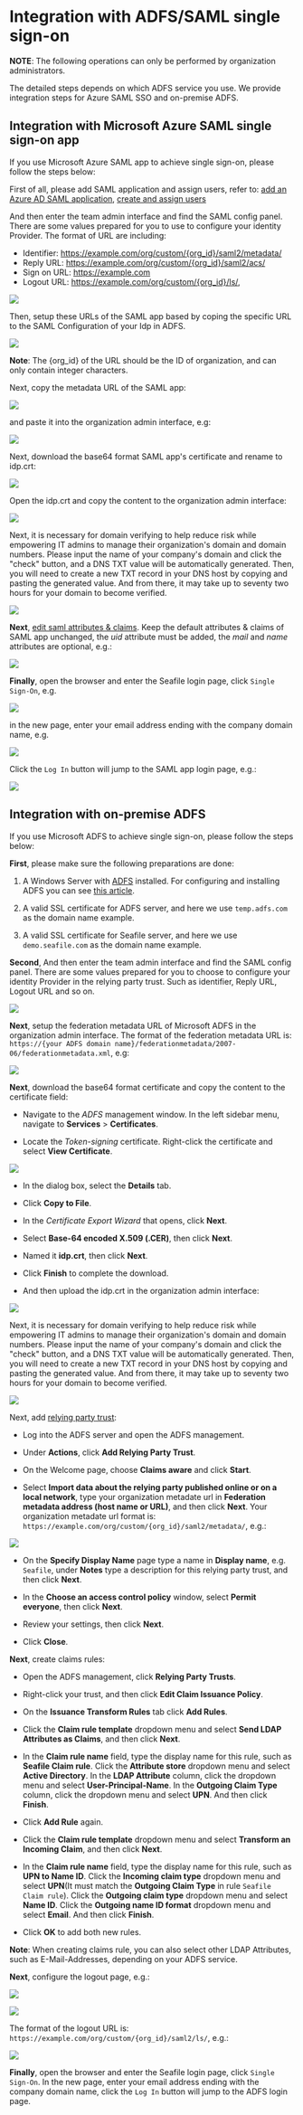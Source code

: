 # Integration with ADFS/SAML single sign-on

**NOTE**: The following operations can only be performed by organization administrators.

The detailed steps depends on which ADFS service you use. We provide integration steps for Azure SAML SSO and on-premise ADFS.

## Integration with Microsoft Azure SAML single sign-on app

If you use Microsoft Azure SAML app to achieve single sign-on, please follow the steps below:

First of all, please add SAML application and assign users, refer to: [add an Azure AD SAML application](https://docs.microsoft.com/en-us/azure/active-directory/manage-apps/add-application-portal), [create and assign users](https://docs.microsoft.com/en-us/azure/active-directory/manage-apps/add-application-portal-assign-users)

And then enter the team admin interface and find the SAML config panel.  There are some values prepared for you to use to configure your identity Provider. The format of URL are including:

* Identifier:  https://example.com/org/custom/{org_id}/saml2/metadata/
* Reply URL: https://example.com/org/custom/{org_id}/saml2/acs/
* Sign on URL:   https://example.com
* Logout URL:  https://example.com/org/custom/{org_id}/ls/,

![](./images/auto-upload/8c1988cd-1f66-47c9-ac61-650e8245efcf.png)

Then, setup these URLs of the SAML app based by coping the specific URL to the SAML Configuration of your Idp in ADFS.

![](./images/auto-upload/2a6bdc13-88f8-418b-90e3-cba0a67b12e7.png)

__Note__: The {org_id} of the URL should be the ID of organization, and can only contain integer characters.

Next, copy the metadata URL of the SAML app:

![](./images/auto-upload/6702c7c7-a205-4b18-91d2-48dd1a1b7b03.png)

and paste it into the organization admin interface, e.g:

![](./images/auto-upload/d2252310-0c30-4d88-a553-5711820a65df.png)

Next, download the base64 format SAML app's certificate and rename to idp.crt:

![](./images/auto-upload/3aa0b19d-46ac-426e-adcc-b3869b0a95a1.png)

 Open the idp.crt and copy the content to the organization admin interface:

![](./images/auto-upload/5b3ff455-de3f-4585-93d2-8ecc1c7cc0ea.png)

Next, it is necessary for domain verifying to help reduce risk while empowering IT admins to manage their organization's domain and domain numbers. Please input the name of your company's domain and click the "check" button, and a DNS TXT value will be  automatically generated. Then,  you will need to create a new TXT record in your DNS host by copying and pasting the generated value. And from there, it may take up to seventy two hours for your domain to become verified.

![](./images/auto-upload/d88fd998-1382-4b1f-901b-60bb5d874c5a.png)





**Next**, [edit saml attributes & claims](https://learn.microsoft.com/en-us/azure/active-directory/develop/saml-claims-customization). Keep the default attributes & claims of SAML app unchanged, the _uid_ attribute must be added, the _mail_ and _name_ attributes are optional, e.g.:

![](./images/auto-upload/abee9c69-f03d-4735-9231-92bd923b9ceb.png)

**Finally**, open the browser and enter the Seafile login page, click `Single Sign-On`, e.g.

![](./images/auto-upload/d88fd998-1382-4b1f-901b-60bb5d874c6e.png)

in the new page, enter your email address ending with the company domain name, e.g.

![](./images/auto-upload/bfd4a31c-2533-435d-9231-7f187117a139.png)

Click the `Log In` button will jump to the SAML app login page, e.g.:

![](./images/auto-upload/21dc07ae-89a7-4281-be18-566a64bca922.png)

## Integration with on-premise ADFS

If you use Microsoft ADFS to achieve single sign-on, please follow the steps below:

**First**, please make sure the following preparations are done:

1. A Windows Server with [ADFS](https://learn.microsoft.com/en-us/windows-server/identity/active-directory-federation-services) installed. For configuring and installing ADFS you can see [this article](https://learn.microsoft.com/en-us/windows-server/identity/ad-fs/deployment/deploying-a-federation-server-farm).

2. A valid SSL certificate for ADFS server, and here we use `temp.adfs.com` as the domain name example.

3. A valid SSL certificate for Seafile server, and here we use `demo.seafile.com` as the domain name example.

**Second**, And then enter the team admin interface and find the SAML config panel. There are some values prepared for you to choose to configure your identity Provider in the relying party trust. Such as identifier, Reply URL,  Logout URL and so on.

![](./images/auto-upload/8c1988cd-1f66-47c9-ac61-650e8245efcf.png)

**Next**, setup the federation metadata URL of Microsoft ADFS in the organization admin interface. The format of the federation metadata URL is: `https://{your ADFS domain name}/federationmetadata/2007-06/federationmetadata.xml`, e.g:

![](./images/auto-upload/bde53e1b-dfef-4693-bba8-8ec8801627d6.png)

**Next**, download the base64 format certificate and copy the content to the certificate field:

* Navigate to the _ADFS_ management window. In the left sidebar menu, navigate to **Services** > **Certificates**.

* Locate the _Token-signing_ certificate. Right-click the certificate and select **View Certificate**.

![](./images/auto-upload/7a1eead2-272f-40ec-9768-effc1d4f3273.png)

* In the dialog box, select the **Details** tab.

* Click **Copy to File**.

* In the _Certificate Export Wizard_ that opens, click **Next**.

* Select **Base-64 encoded X.509 (.CER)**, then click **Next**.

* Named it **idp.crt**, then click **Next**.

* Click **Finish** to complete the download.

* And then upload the idp.crt in the organization admin interface:

![](./images/auto-upload/7f2b4010-5f50-4184-9d56-fe60d5a5809e.png)

Next, it is necessary for domain verifying to help reduce risk while empowering IT admins to manage their organization's domain and domain numbers. Please input the name of your company's domain and click the "check" button, and a DNS TXT value will be  automatically generated. Then,  you will need to create a new TXT record in your DNS host by copying and pasting the generated value. And from there, it may take up to seventy two hours for your domain to become verified.

![](./images/auto-upload/d88fd998-1382-4b1f-901b-60bb5d874c5a.png)







Next, add [relying party trust](https://learn.microsoft.com/en-us/windows-server/identity/ad-fs/operations/create-a-relying-party-trust#to-create-a-claims-aware-relying-party-trust-using-federation-metadata):

* Log into the ADFS server and open the ADFS management.

* Under **Actions**, click **Add Relying Party Trust**.

* On the Welcome page, choose **Claims aware** and click **Start**.

* Select **Import data about the relying party published online or on a local network**, type your organization metadate url in **Federation metadata address (host name or URL)**, and then click **Next**. Your organization metadate url format is: `https://example.com/org/custom/{org_id}/saml2/metadata/`, e.g.:

![](./images/auto-upload/e343f174-e31c-4aba-8f26-2b78927f625c.png)

* On the **Specify Display Name** page type a name in **Display name**, e.g. `Seafile`, under **Notes** type a description for this relying party trust, and then click **Next**.

* In the **Choose an access control policy** window, select **Permit everyone**, then click **Next**.

* Review your settings, then click **Next**.

* Click **Close**.

**Next**, create claims rules:

* Open the ADFS management, click **Relying Party Trusts**.

* Right-click your trust, and then click **Edit Claim Issuance Policy**.

* On the **Issuance Transform Rules** tab click **Add Rules**.

* Click the **Claim rule template** dropdown menu and select **Send LDAP Attributes as Claims**, and then click **Next**.

* In the **Claim rule name** field, type the display name for this rule, such as **Seafile Claim rule**. Click the **Attribute store** dropdown menu and select **Active Directory**. In the **LDAP Attribute** column, click the dropdown menu and select **User-Principal-Name**. In the **Outgoing Claim Type** column, click the dropdown menu and select **UPN**. And then click **Finish**.

* Click **Add Rule** again.

* Click the **Claim rule template** dropdown menu and select **Transform an Incoming Claim**, and then click **Next**.

* In the **Claim rule name** field, type the display name for this rule, such as **UPN to Name ID**. Click the **Incoming claim type** dropdown menu and select **UPN**(It must match the **Outgoing Claim Type** in rule `Seafile Claim rule`). Click the **Outgoing claim type** dropdown menu and select **Name ID**. Click the **Outgoing name ID format** dropdown menu and select **Email**. And then click **Finish**.

* Click **OK** to add both new rules.

__Note__: When creating claims rule, you can also select other LDAP Attributes, such as E-Mail-Addresses, depending on your ADFS service.

**Next**, configure the logout page, e.g.:

![](./images/auto-upload/0beb35c6-89ef-4e8c-8956-9b3c74f50aa8.png)

![](./images/auto-upload/3a3281c6-eb25-41c3-b2bb-94d7f9d22eec.png)

The format of the logout URL is: `https://example.com/org/custom/{org_id}/saml2/ls/`, e.g.:

![](./images/auto-upload/1e6326f5-60eb-4720-8e55-c92f6c2f5f68.png)

**Finally**, open the browser and enter the Seafile login page, click `Single Sign-On`. In the new page, enter your email address ending with the company domain name, click the `Log In` button will jump to the ADFS login page.
